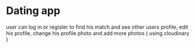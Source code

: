 # Dating app
user can log in or register to find his match and see other users profile, edit his profile, change his profile photo and add more photos ( using cloudinary )
